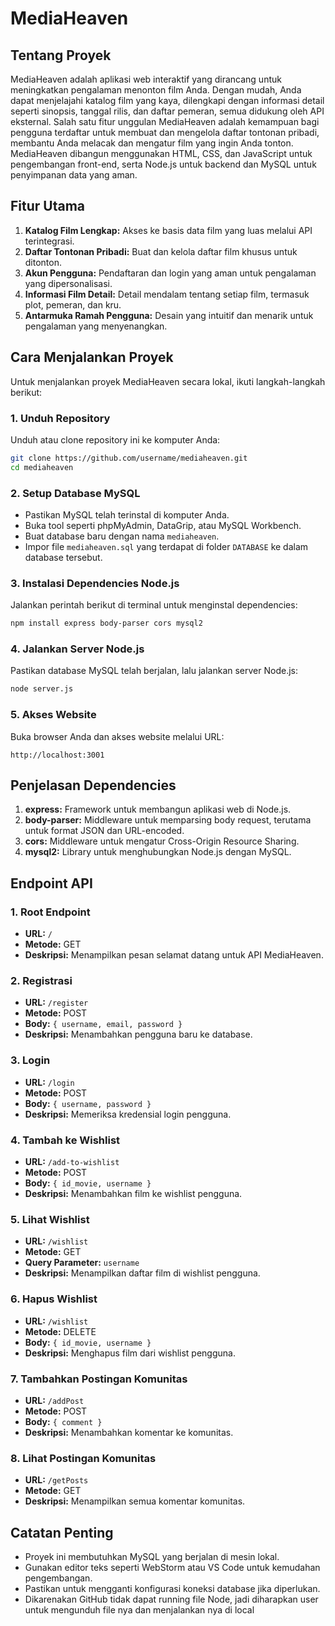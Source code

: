 # MediaHeaven

## Tentang Proyek
MediaHeaven adalah aplikasi web interaktif yang dirancang untuk meningkatkan pengalaman menonton film Anda. Dengan mudah, Anda dapat menjelajahi katalog film yang kaya, dilengkapi dengan informasi detail seperti sinopsis, tanggal rilis, dan daftar pemeran, semua didukung oleh API eksternal. Salah satu fitur unggulan MediaHeaven adalah kemampuan bagi pengguna terdaftar untuk membuat dan mengelola daftar tontonan pribadi, membantu Anda melacak dan mengatur film yang ingin Anda tonton. MediaHeaven dibangun menggunakan HTML, CSS, dan JavaScript untuk pengembangan front-end, serta Node.js untuk backend dan MySQL untuk penyimpanan data yang aman.

## Fitur Utama
1. **Katalog Film Lengkap:** Akses ke basis data film yang luas melalui API terintegrasi.
2. **Daftar Tontonan Pribadi:** Buat dan kelola daftar film khusus untuk ditonton.
3. **Akun Pengguna:** Pendaftaran dan login yang aman untuk pengalaman yang dipersonalisasi.
4. **Informasi Film Detail:** Detail mendalam tentang setiap film, termasuk plot, pemeran, dan kru.
5. **Antarmuka Ramah Pengguna:** Desain yang intuitif dan menarik untuk pengalaman yang menyenangkan.

## Cara Menjalankan Proyek
Untuk menjalankan proyek MediaHeaven secara lokal, ikuti langkah-langkah berikut:

### 1. Unduh Repository
Unduh atau clone repository ini ke komputer Anda:
```bash
git clone https://github.com/username/mediaheaven.git
cd mediaheaven
```

### 2. Setup Database MySQL
- Pastikan MySQL telah terinstal di komputer Anda.
- Buka tool seperti phpMyAdmin, DataGrip, atau MySQL Workbench.
- Buat database baru dengan nama `mediaheaven`.
- Impor file `mediaheaven.sql` yang terdapat di folder `DATABASE` ke dalam database tersebut.

### 3. Instalasi Dependencies Node.js
Jalankan perintah berikut di terminal untuk menginstal dependencies:
```bash
npm install express body-parser cors mysql2
```

### 4. Jalankan Server Node.js
Pastikan database MySQL telah berjalan, lalu jalankan server Node.js:
```bash
node server.js
```

### 5. Akses Website
Buka browser Anda dan akses website melalui URL:
```
http://localhost:3001
```

## Penjelasan Dependencies
1. **express:** Framework untuk membangun aplikasi web di Node.js.
2. **body-parser:** Middleware untuk memparsing body request, terutama untuk format JSON dan URL-encoded.
3. **cors:** Middleware untuk mengatur Cross-Origin Resource Sharing.
4. **mysql2:** Library untuk menghubungkan Node.js dengan MySQL.

## Endpoint API

### 1. Root Endpoint
- **URL:** `/`
- **Metode:** GET
- **Deskripsi:** Menampilkan pesan selamat datang untuk API MediaHeaven.

### 2. Registrasi
- **URL:** `/register`
- **Metode:** POST
- **Body:** `{ username, email, password }`
- **Deskripsi:** Menambahkan pengguna baru ke database.

### 3. Login
- **URL:** `/login`
- **Metode:** POST
- **Body:** `{ username, password }`
- **Deskripsi:** Memeriksa kredensial login pengguna.

### 4. Tambah ke Wishlist
- **URL:** `/add-to-wishlist`
- **Metode:** POST
- **Body:** `{ id_movie, username }`
- **Deskripsi:** Menambahkan film ke wishlist pengguna.

### 5. Lihat Wishlist
- **URL:** `/wishlist`
- **Metode:** GET
- **Query Parameter:** `username`
- **Deskripsi:** Menampilkan daftar film di wishlist pengguna.

### 6. Hapus Wishlist
- **URL:** `/wishlist`
- **Metode:** DELETE
- **Body:** `{ id_movie, username }`
- **Deskripsi:** Menghapus film dari wishlist pengguna.

### 7. Tambahkan Postingan Komunitas
- **URL:** `/addPost`
- **Metode:** POST
- **Body:** `{ comment }`
- **Deskripsi:** Menambahkan komentar ke komunitas.

### 8. Lihat Postingan Komunitas
- **URL:** `/getPosts`
- **Metode:** GET
- **Deskripsi:** Menampilkan semua komentar komunitas.

## Catatan Penting
- Proyek ini membutuhkan MySQL yang berjalan di mesin lokal.
- Gunakan editor teks seperti WebStorm atau VS Code untuk kemudahan pengembangan.
- Pastikan untuk mengganti konfigurasi koneksi database jika diperlukan.
- Dikarenakan GitHub tidak dapat running file Node, jadi diharapkan user untuk mengunduh file nya dan menjalankan nya di local

